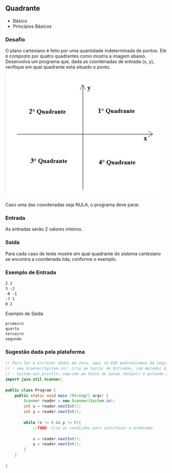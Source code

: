 ## Quadrante
* Básico
* Princípios Básicos
### Desafio
O plano cartesiano é feito por uma quantidade indeterminada de pontos. Ele é composto por quatro quadrantes como mostra a imagem abaixo. Desenvolva um programa que, dada as coordenadas de entrada (x, y), verifique em qual quadrante está situado o ponto.

![Quadrantes](images/quadrantes.jpg)

Caso uma das coordenadas seja NULA, o programa deve parar.

### Entrada
As entradas serão 2 valores inteiros.

### Saída
Para cada caso de teste mostre em qual quadrante do sistema cartesiano se encontra a coordenada lida, conforme o exemplo.

 
### Exemplo de Entrada	
~~~~
2 2
3 -2
-8 -1
-7 1
0 2
~~~~

Exemplo de Saída
~~~~
primeiro
quarto
terceiro
segundo
~~~~


### Sugestão dada pela plataforma
```java
// Para ler e escrever dados em Java, aqui na DIO padronizamos da seguinte forma:  
// - new Scanner(System.in): cria um leitor de Entradas, com métodos úteis com prefixo "next"; 
// - System.out.println:.imprime um texto de Saída (Output) e pulando uma linha. 
import java.util.Scanner;

public class Program {
    public static void main (String[] args) {
        Scanner reader = new Scanner(System.in);
        int x = reader.nextInt();
        int y = reader.nextInt();

        while (x != 0 && y != 0){
            //TODO: Crie as condições para satisfazer o problema;

            x = reader.nextInt();
            y = reader.nextInt();
        }
    }

}
```
 